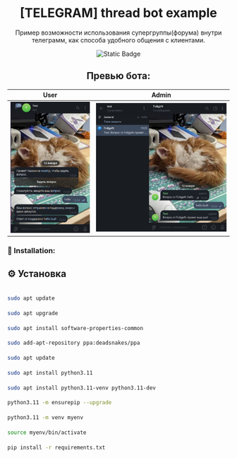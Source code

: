 <h1 align="center"> [TELEGRAM] thread bot example </h1>
<p align="center"> Пример возможности использования супергруппы(форума) внутри телеграмм, как способа удобного общения с клиентами. </p>

<!-- shields -->
<p align="center">
<img alt="Static Badge" src="https://img.shields.io/badge/Python-3.12-blue">
</p>
<!-- shields -->

<!-- ###########################################  ########################################### -->

<h2 align="center">Превью бота:</h2>

| User | Admin |
|--|--|
| ![](https://github.com/ForeverWinterNight/Telegram-threads-bot/blob/main/img/img1.png) | ![](https://github.com/ForeverWinterNight/Telegram-threads-bot/blob/main/img/img2.png) |

### 💾 Installation:
<h2>⚙️ Установка</h2>

```sh

sudo apt update

sudo apt upgrade

sudo apt install software-properties-common

sudo add-apt-repository ppa:deadsnakes/ppa

sudo apt update

sudo apt install python3.11

sudo apt install python3.11-venv python3.11-dev

python3.11 -m ensurepip --upgrade

python3.11 -m venv myenv

source myenv/bin/activate

pip install -r requirements.txt
```
